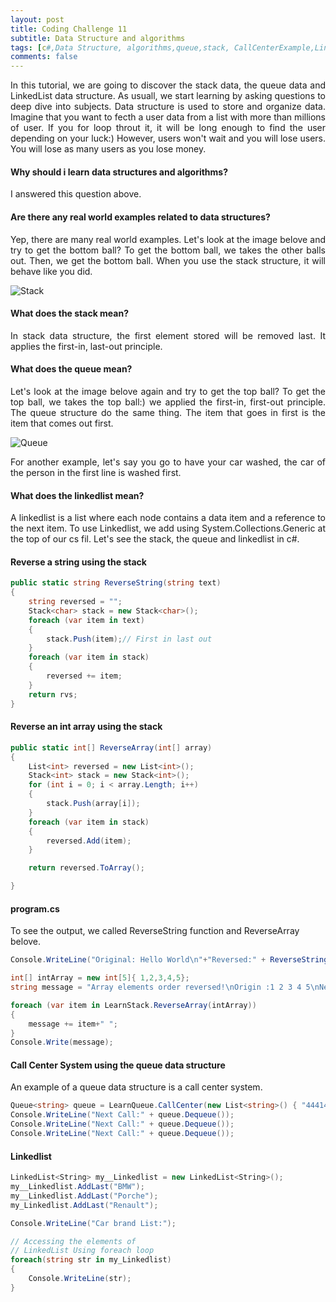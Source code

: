 ```yaml
---
layout: post
title: Coding Challenge 11
subtitle: Data Structure and algorithms
tags: [c#,Data Structure, algorithms,queue,stack, CallCenterExample,LinkedList]
comments: false
---
```


<p style='text-align: justify;'>
In this tutorial, we are going to discover the stack data, the queue data and LinkedList data structure. As usuall, we start learning by asking questions to deep dive into subjects. Data structure is used to store and organize data. Imagine that you want to fecth a user data from a list with more than millions of user. If you for loop throut it, it will be long enough to find the user depending on your luck:) However, users won't wait  and you will lose users. You will lose as many users as you lose money.   </p>

#### Why should i learn data structures and algorithms?
I answered this question above.

#### Are there any real world examples related to data structures?
<p style='text-align: justify;'>Yep, there are many real world examples. Let's look at the image belove and try to get the bottom ball? To get the bottom ball, we takes the other balls out. Then, we get the bottom ball. When you use the stack structure, it will behave like you did.  </p>
<img src="https://github.com/baristutakli/baristutakli.github.io/blob/master/assets/img/stack.jpg?raw=true" alt="Stack">

#### What does the stack mean?
<p style='text-align: justify;'>
In stack data structure, the first element stored will be removed last. It applies the first-in, last-out principle.</p>

#### What does the  queue mean?
<p style='text-align: justify;'>
Let's look at the image belove again and try to get the top ball? To get the top ball, we takes the top ball:) we applied the first-in, first-out principle. The queue structure do the same thing. The item that goes in first is the item that comes out first.</p>
<img src="https://github.com/baristutakli/baristutakli.github.io/blob/master/assets/img/stack.jpg?raw=true" alt="Queue">

<p style='text-align: justify;'>
For another example, let's say you go to have your car washed, the car of the person in the first line is washed first. </p>

#### What does the linkedlist mean?
<p style='text-align: justify;'>
A linkedlist is a list where each node contains a data item and a reference to the next item. To use Linkedlist, we add using System.Collections.Generic at the top of our cs fil. Let's see the stack, the queue and linkedlist in c#.</p>

#### Reverse a string using the stack
```c#
public static string ReverseString(string text)
{
    string reversed = "";
    Stack<char> stack = new Stack<char>();
    foreach (var item in text)
    {
        stack.Push(item);// First in last out
    }
    foreach (var item in stack)
    {
        reversed += item;
    }
    return rvs;
}
```
#### Reverse an int array using the stack
```c#
public static int[] ReverseArray(int[] array)
{
    List<int> reversed = new List<int>();
    Stack<int> stack = new Stack<int>();
    for (int i = 0; i < array.Length; i++)
    {
        stack.Push(array[i]);
    }
    foreach (var item in stack)
    {
        reversed.Add(item);
    }

    return reversed.ToArray();

}
```


#### program.cs 
To see the output, we called ReverseString function and ReverseArray belove.
```c#
Console.WriteLine("Original: Hello World\n"+"Reversed:" + ReverseString("Hello World"))

int[] intArray = new int[5]{ 1,2,3,4,5};
string message = "Array elements order reversed!\nOrigin :1 2 3 4 5\nNew :";

foreach (var item in LearnStack.ReverseArray(intArray))
{
    message += item+" ";
}
Console.Write(message);
```

#### Call Center System using the queue data structure
An example of a queue data structure is a call center system.
```c#
Queue<string> queue = LearnQueue.CallCenter(new List<string>() { "4441444", "5554555", "053454565" });
Console.WriteLine("Next Call:" + queue.Dequeue());
Console.WriteLine("Next Call:" + queue.Dequeue());
Console.WriteLine("Next Call:" + queue.Dequeue());
```

#### Linkedlist 

```c#
LinkedList<String> my__Linkedlist = new LinkedList<String>();
my__Linkedlist.AddLast("BMW");
my__Linkedlist.AddLast("Porche");
my_Linkedlist.AddLast("Renault");

Console.WriteLine("Car brand List:");

// Accessing the elements of 
// LinkedList Using foreach loop
foreach(string str in my_Linkedlist)
{
    Console.WriteLine(str);
}
```